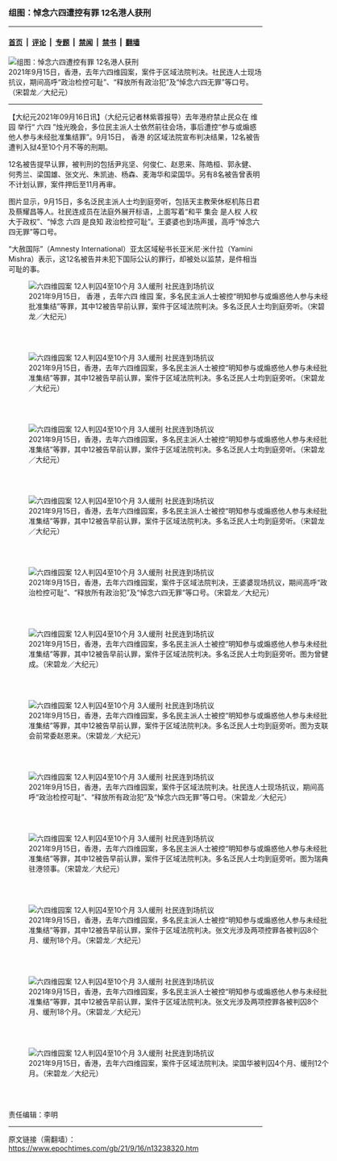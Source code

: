 ### 组图：悼念六四遭控有罪 12名港人获刑

---

#### [首页](../../../..?n13238320) &nbsp;|&nbsp; [评论](../../../../../epoch-comment?n13238320) &nbsp;|&nbsp; [专题](../../../../../epoch-special?n13238320) &nbsp;|&nbsp; [禁闻](../../../../../epoch-news?n13238320) &nbsp;|&nbsp; [禁书](../../../../../books?n13238320) &nbsp;|&nbsp; [翻墙](https://github.com/gfw-breaker/nogfw/blob/master/README.md?n13238320)


<div><img alt="组图：悼念六四遭控有罪 12名港人获刑" class="attachment-djy_600_400 size-djy_600_400 wp-post-image" src="https://i.epochtimes.com/assets/uploads/2021/09/id13238341-210915094546100311-600x400.jpg"/>
<div class="caption">
 2021年9月15日，香港，去年六四维园案，案件于区域法院判决。社民连人士现场抗议，期间高呼“政治检控可耻”、“释放所有政治犯”及“悼念六四无罪”等口号。（宋碧龙／大纪元）
</div></div><hr/><div class="post_content" id="artbody" itemprop="articleBody">
 <!-- article content begin -->
 <p>
  【大纪元2021年09月16日讯】（大纪元记者林紫蓉报导）去年港府禁止民众在
  <ok href="https://www.epochtimes.com/gb/tag/%E7%BB%B4%E5%9B%AD.html">
   维园
  </ok>
  举行“
  <ok href="https://www.epochtimes.com/gb/tag/%E5%85%AD%E5%9B%9B.html">
   六四
  </ok>
  ”烛光晚会，多位民主派人士依然前往会场，事后遭控“参与或煽惑他人参与未经批准集结罪”。9月15日，
  <ok href="https://www.epochtimes.com/gb/tag/%E9%A6%99%E6%B8%AF.html">
   香港
  </ok>
  的区域法院宣布判决结果，12名被告遭判入狱4至10个月不等的刑期。
 </p>
 <p>
  12名被告提早认罪，被判刑的包括尹兆坚、何俊仁、赵恩来、陈皓桓、郭永健、何秀兰、梁国雄、张文光、朱凯迪、杨森、麦海华和梁国华。另有8名被告曾表明不计划认罪，案件押后至11月再审。
 </p>
 <p>
  图片显示，9月15日，多名泛民主派人士均到庭旁听，包括天主教荣休枢机陈日君及蔡耀昌等人。社民连成员在法庭外展开标语，上面写着“和平
  <ok href="https://www.epochtimes.com/gb/tag/%E9%9B%86%E4%BC%9A.html">
   集会
  </ok>
  是人权 人权大于政权”、“悼念
  <ok href="https://www.epochtimes.com/gb/tag/%E5%85%AD%E5%9B%9B.html">
   六四
  </ok>
  是良知 政治检控可耻”。王婆婆也到场声援，高呼“悼念六四无罪”等口号。
 </p>
 <p>
  “大赦国际”（Amnesty International）亚太区域秘书长亚米尼‧米什拉（Yamini Mishra）表示，这12名被告并未犯下国际公认的罪行，却被处以监禁，是件相当可耻的事。
 </p>
 <figure aria-describedby="caption-attachment-13238343" class="wp-caption aligncenter" id="attachment_13238343" style="width: 600px">
  <ok href="https://i.epochtimes.com/assets/uploads/2021/09/id13238343-210915094527100311.jpg" target="_blank">
   <img alt="六四维园案 12人判囚4至10个月 3人缓刑 社民连到场抗议" class="size-large wp-image-13238343" src="https://i.epochtimes.com/assets/uploads/2021/09/id13238343-210915094527100311-600x401.jpg" title="六四维园案 12人判囚4至10个月 3人缓刑 社民连到场抗议"/>
  </ok>
  <br/><figcaption class="wp-caption-text" id="caption-attachment-13238343">
   2021年9月15日，
   <ok href="https://www.epochtimes.com/gb/tag/%E9%A6%99%E6%B8%AF.html">
    香港
   </ok>
   ，去年六四
   <ok href="https://www.epochtimes.com/gb/tag/%E7%BB%B4%E5%9B%AD.html">
    维园
   </ok>
   案，多名民主派人士被控“明知参与或煽惑他人参与未经批准集结”等罪，其中12被告早前认罪，案件于区域法院判决。多名泛民人士均到庭旁听。（宋碧龙／大纪元）
  </figcaption><br/>
 </figure><br/>
 <figure aria-describedby="caption-attachment-13238346" class="wp-caption aligncenter" id="attachment_13238346" style="width: 600px">
  <ok href="https://i.epochtimes.com/assets/uploads/2021/09/id13238346-210915094530100311.jpg" target="_blank">
   <img alt="六四维园案 12人判囚4至10个月 3人缓刑 社民连到场抗议" class="size-large wp-image-13238346" src="https://i.epochtimes.com/assets/uploads/2021/09/id13238346-210915094530100311-600x400.jpg" title="六四维园案 12人判囚4至10个月 3人缓刑 社民连到场抗议"/>
  </ok>
  <br/><figcaption class="wp-caption-text" id="caption-attachment-13238346">
   2021年9月15日，香港，去年六四维园案，多名民主派人士被控“明知参与或煽惑他人参与未经批准集结”等罪，其中12被告早前认罪，案件于区域法院判决。多名泛民人士均到庭旁听。（宋碧龙／大纪元）
  </figcaption><br/>
 </figure><br/>
 <figure aria-describedby="caption-attachment-13238347" class="wp-caption aligncenter" id="attachment_13238347" style="width: 600px">
  <ok href="https://i.epochtimes.com/assets/uploads/2021/09/id13238347-210915094533100311.jpg" target="_blank">
   <img alt="六四维园案 12人判囚4至10个月 3人缓刑 社民连到场抗议" class="size-large wp-image-13238347" src="https://i.epochtimes.com/assets/uploads/2021/09/id13238347-210915094533100311-600x400.jpg" title="六四维园案 12人判囚4至10个月 3人缓刑 社民连到场抗议"/>
  </ok>
  <br/><figcaption class="wp-caption-text" id="caption-attachment-13238347">
   2021年9月15日，香港，去年六四维园案，多名民主派人士被控“明知参与或煽惑他人参与未经批准集结”等罪，其中12被告早前认罪，案件于区域法院判决。多名泛民人士均到庭旁听。（宋碧龙／大纪元）
  </figcaption><br/>
 </figure><br/>
 <figure aria-describedby="caption-attachment-13238348" class="wp-caption aligncenter" id="attachment_13238348" style="width: 600px">
  <ok href="https://i.epochtimes.com/assets/uploads/2021/09/id13238348-210915094536100311.jpg" target="_blank">
   <img alt="六四维园案 12人判囚4至10个月 3人缓刑 社民连到场抗议" class="size-large wp-image-13238348" src="https://i.epochtimes.com/assets/uploads/2021/09/id13238348-210915094536100311-600x400.jpg" title="六四维园案 12人判囚4至10个月 3人缓刑 社民连到场抗议"/>
  </ok>
  <br/><figcaption class="wp-caption-text" id="caption-attachment-13238348">
   2021年9月15日，香港，去年六四维园案，多名民主派人士被控“明知参与或煽惑他人参与未经批准集结”等罪，其中12被告早前认罪，案件于区域法院判决。多名泛民人士均到庭旁听。（宋碧龙／大纪元）
  </figcaption><br/>
 </figure><br/>
 <figure aria-describedby="caption-attachment-13238351" class="wp-caption aligncenter" id="attachment_13238351" style="width: 600px">
  <ok href="https://i.epochtimes.com/assets/uploads/2021/09/id13238351-210915094542100311.jpg" target="_blank">
   <img alt="六四维园案 12人判囚4至10个月 3人缓刑 社民连到场抗议" class="size-large wp-image-13238351" src="https://i.epochtimes.com/assets/uploads/2021/09/id13238351-210915094542100311-600x400.jpg" title="六四维园案 12人判囚4至10个月 3人缓刑 社民连到场抗议"/>
  </ok>
  <br/><figcaption class="wp-caption-text" id="caption-attachment-13238351">
   2021年9月15日，香港，去年六四维园案，案件于区域法院判决，王婆婆现场抗议，期间高呼“政治检控可耻”、“释放所有政治犯”及“悼念六四无罪”等口号。（宋碧龙／大纪元）
  </figcaption><br/>
 </figure><br/>
 <figure aria-describedby="caption-attachment-13238353" class="wp-caption aligncenter" id="attachment_13238353" style="width: 600px">
  <ok href="https://i.epochtimes.com/assets/uploads/2021/09/id13238353-210915094552100311.jpg" target="_blank">
   <img alt="六四维园案 12人判囚4至10个月 3人缓刑 社民连到场抗议" class="size-large wp-image-13238353" src="https://i.epochtimes.com/assets/uploads/2021/09/id13238353-210915094552100311-600x394.jpg" title="六四维园案 12人判囚4至10个月 3人缓刑 社民连到场抗议"/>
  </ok>
  <br/><figcaption class="wp-caption-text" id="caption-attachment-13238353">
   2021年9月15日，香港，去年六四维园案，多名民主派人士被控“明知参与或煽惑他人参与未经批准集结”等罪，其中12被告早前认罪，案件于区域法院判决。多名泛民人士均到庭旁听。图为曾健成。（宋碧龙／大纪元）
  </figcaption><br/>
 </figure><br/>
 <figure aria-describedby="caption-attachment-13238355" class="wp-caption aligncenter" id="attachment_13238355" style="width: 600px">
  <ok href="https://i.epochtimes.com/assets/uploads/2021/09/id13238355-210915094549100311.jpg" target="_blank">
   <img alt="六四维园案 12人判囚4至10个月 3人缓刑 社民连到场抗议" class="size-large wp-image-13238355" src="https://i.epochtimes.com/assets/uploads/2021/09/id13238355-210915094549100311-600x400.jpg" title="六四维园案 12人判囚4至10个月 3人缓刑 社民连到场抗议"/>
  </ok>
  <br/><figcaption class="wp-caption-text" id="caption-attachment-13238355">
   2021年9月15日，香港，去年六四维园案，多名民主派人士被控“明知参与或煽惑他人参与未经批准集结”等罪，其中12被告早前认罪，案件于区域法院判决。多名泛民人士均到庭旁听。图为支联会前常委赵恩来。（宋碧龙／大纪元）
  </figcaption><br/>
 </figure><br/>
 <figure aria-describedby="caption-attachment-13238358" class="wp-caption aligncenter" id="attachment_13238358" style="width: 600px">
  <ok href="https://i.epochtimes.com/assets/uploads/2021/09/id13238358-210915094608100311.jpg" target="_blank">
   <img alt="六四维园案 12人判囚4至10个月 3人缓刑 社民连到场抗议" class="size-large wp-image-13238358" src="https://i.epochtimes.com/assets/uploads/2021/09/id13238358-210915094608100311-600x400.jpg" title="六四维园案 12人判囚4至10个月 3人缓刑 社民连到场抗议"/>
  </ok>
  <br/><figcaption class="wp-caption-text" id="caption-attachment-13238358">
   2021年9月15日，香港，去年六四维园案，案件于区域法院判决。社民连人士现场抗议，期间高呼“政治检控可耻”、“释放所有政治犯”及“悼念六四无罪”等口号。（宋碧龙／大纪元）
  </figcaption><br/>
 </figure><br/>
 <figure aria-describedby="caption-attachment-13238361" class="wp-caption aligncenter" id="attachment_13238361" style="width: 600px">
  <ok href="https://i.epochtimes.com/assets/uploads/2021/09/id13238361-210915094556100311.jpg" target="_blank">
   <img alt="六四维园案 12人判囚4至10个月 3人缓刑 社民连到场抗议" class="size-large wp-image-13238361" src="https://i.epochtimes.com/assets/uploads/2021/09/id13238361-210915094556100311-600x399.jpg" title="六四维园案 12人判囚4至10个月 3人缓刑 社民连到场抗议"/>
  </ok>
  <br/><figcaption class="wp-caption-text" id="caption-attachment-13238361">
   2021年9月15日，香港，去年六四维园案，多名民主派人士被控“明知参与或煽惑他人参与未经批准集结”等罪，其中12被告早前认罪，案件于区域法院判决。多名泛民人士均到庭旁听。图为瑞典驻港领事。（宋碧龙／大纪元）
  </figcaption><br/>
 </figure><br/>
 <figure aria-describedby="caption-attachment-13238364" class="wp-caption aligncenter" id="attachment_13238364" style="width: 600px">
  <ok href="https://i.epochtimes.com/assets/uploads/2021/09/id13238364-210915094602100311.jpg" target="_blank">
   <img alt="六四维园案 12人判囚4至10个月 3人缓刑 社民连到场抗议" class="size-large wp-image-13238364" src="https://i.epochtimes.com/assets/uploads/2021/09/id13238364-210915094602100311-600x400.jpg" title="六四维园案 12人判囚4至10个月 3人缓刑 社民连到场抗议"/>
  </ok>
  <br/><figcaption class="wp-caption-text" id="caption-attachment-13238364">
   2021年9月15日，香港，去年六四维园案，多名民主派人士被控“明知参与或煽惑他人参与未经批准集结”等罪，其中12被告早前认罪，案件于区域法院判决。张文光涉及两项控罪各被判囚8个月、缓刑18个月。（宋碧龙／大纪元）
  </figcaption><br/>
 </figure><br/>
 <figure aria-describedby="caption-attachment-13238366" class="wp-caption aligncenter" id="attachment_13238366" style="width: 600px">
  <ok href="https://i.epochtimes.com/assets/uploads/2021/09/id13238366-210915094559100311.jpg" target="_blank">
   <img alt="六四维园案 12人判囚4至10个月 3人缓刑 社民连到场抗议" class="size-large wp-image-13238366" src="https://i.epochtimes.com/assets/uploads/2021/09/id13238366-210915094559100311-600x400.jpg" title="六四维园案 12人判囚4至10个月 3人缓刑 社民连到场抗议"/>
  </ok>
  <br/><figcaption class="wp-caption-text" id="caption-attachment-13238366">
   2021年9月15日，香港，去年六四维园案，多名民主派人士被控“明知参与或煽惑他人参与未经批准集结”等罪，其中12被告早前认罪，案件于区域法院判决。张文光涉及两项控罪各被判囚8个月、缓刑18个月。（宋碧龙／大纪元）
  </figcaption><br/>
 </figure><br/>
 <figure aria-describedby="caption-attachment-13238369" class="wp-caption aligncenter" id="attachment_13238369" style="width: 600px">
  <ok href="https://i.epochtimes.com/assets/uploads/2021/09/id13238369-210915094605100311.jpg" target="_blank">
   <img alt="六四维园案 12人判囚4至10个月 3人缓刑 社民连到场抗议" class="size-large wp-image-13238369" src="https://i.epochtimes.com/assets/uploads/2021/09/id13238369-210915094605100311-600x401.jpg" title="六四维园案 12人判囚4至10个月 3人缓刑 社民连到场抗议"/>
  </ok>
  <br/><figcaption class="wp-caption-text" id="caption-attachment-13238369">
   2021年9月15日，香港，去年六四维园案，案件于区域法院判决。梁国华被判囚4个月、缓刑12个月。（宋碧龙／大纪元）
  </figcaption><br/>
 </figure><br/>
 <p>
  责任编辑：李明
 </p>
 <!-- article content end -->
 <div id="below_article_ad">
 </div>
</div>


---

原文链接（需翻墙）：https://www.epochtimes.com/gb/21/9/16/n13238320.htm
